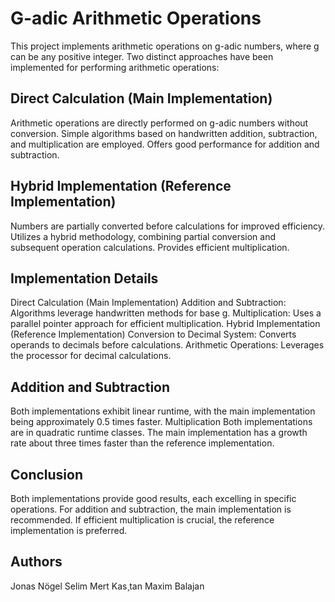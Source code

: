 # G-adic Arithmetic Operations

This project implements arithmetic operations on g-adic numbers, where g can be any positive integer. Two distinct approaches have been implemented for performing arithmetic operations:

## Direct Calculation (Main Implementation)

Arithmetic operations are directly performed on g-adic numbers without conversion.
Simple algorithms based on handwritten addition, subtraction, and multiplication are employed.
Offers good performance for addition and subtraction.

## Hybrid Implementation (Reference Implementation)

Numbers are partially converted before calculations for improved efficiency.
Utilizes a hybrid methodology, combining partial conversion and subsequent operation calculations.
Provides efficient multiplication.

## Implementation Details

Direct Calculation (Main Implementation)
Addition and Subtraction: Algorithms leverage handwritten methods for base g.
Multiplication: Uses a parallel pointer approach for efficient multiplication.
Hybrid Implementation (Reference Implementation)
Conversion to Decimal System: Converts operands to decimals before calculations.
Arithmetic Operations: Leverages the processor for decimal calculations.

## Addition and Subtraction

Both implementations exhibit linear runtime, with the main implementation being approximately 0.5 times faster.
Multiplication
Both implementations are in quadratic runtime classes.
The main implementation has a growth rate about three times faster than the reference implementation.

## Conclusion

Both implementations provide good results, each excelling in specific operations.
For addition and subtraction, the main implementation is recommended.
If efficient multiplication is crucial, the reference implementation is preferred.

## Authors

Jonas Nögel
Selim Mert Kas¸tan
Maxim Balajan
